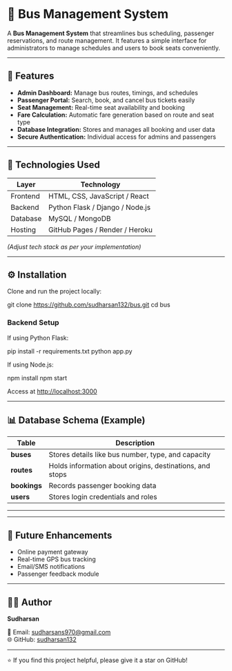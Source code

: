 # 🚌 Bus Management System

A **Bus Management System** that streamlines bus scheduling, passenger reservations, and route management. It features a simple interface for administrators to manage schedules and users to book seats conveniently.

---

## 🚀 Features

- **Admin Dashboard:** Manage bus routes, timings, and schedules  
- **Passenger Portal:** Search, book, and cancel bus tickets easily  
- **Seat Management:** Real-time seat availability and booking  
- **Fare Calculation:** Automatic fare generation based on route and seat type  
- **Database Integration:** Stores and manages all booking and user data  
- **Secure Authentication:** Individual access for admins and passengers  

---

## 🧠 Technologies Used

| Layer | Technology |
|-------|-------------|
| Frontend | HTML, CSS, JavaScript / React |
| Backend | Python Flask / Django / Node.js |
| Database | MySQL / MongoDB |
| Hosting | GitHub Pages / Render / Heroku |

*(Adjust tech stack as per your implementation)*

---

## ⚙️ Installation

Clone and run the project locally:

git clone https://github.com/sudharsan132/bus.git
cd bus


### Backend Setup
If using Python Flask:

pip install -r requirements.txt
python app.py


If using Node.js:

npm install
npm start


Access at [http://localhost:3000](http://localhost:3000)

---

## 📊 Database Schema (Example)

| Table | Description |
|--------|--------------|
| **buses** | Stores details like bus number, type, and capacity |
| **routes** | Holds information about origins, destinations, and stops |
| **bookings** | Records passenger booking data |
| **users** | Stores login credentials and roles |

---


---

## 🔮 Future Enhancements

- Online payment gateway  
- Real-time GPS bus tracking  
- Email/SMS notifications  
- Passenger feedback module  

---

## 👨‍💻 Author

**Sudharsan**

📧 Email: sudharsans970@gmail.com  
🌐 GitHub: [sudharsan132](https://github.com/sudharsan132)

---

⭐ If you find this project helpful, please give it a star on GitHub!



